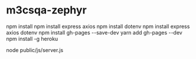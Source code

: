 # m3csqa-zephyr
npm install
npm install express axios
npm install dotenv
npm install express axios dotenv
npm install gh-pages --save-dev
yarn add gh-pages --dev
npm install -g heroku

node public/js/server.js
